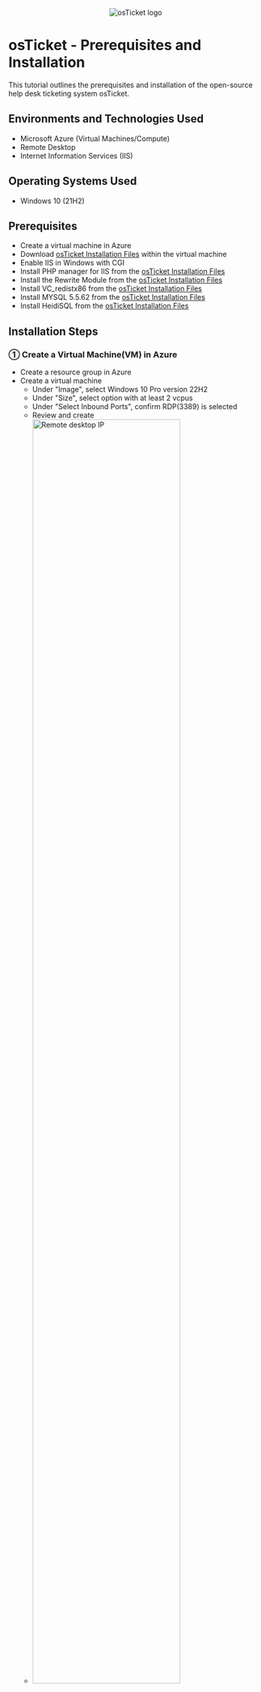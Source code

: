 <p align="center">
<img src="https://i.imgur.com/Clzj7Xs.png" alt="osTicket logo"/>
</p>

<h1>osTicket - Prerequisites and Installation</h1>
This tutorial outlines the prerequisites and installation of the open-source help desk ticketing system osTicket.<br />

<h2>Environments and Technologies Used</h2>

- Microsoft Azure (Virtual Machines/Compute)
- Remote Desktop
- Internet Information Services (IIS)

<h2>Operating Systems Used </h2>

- Windows 10</b> (21H2)

<h2>Prerequisites</h2>

- Create a virtual machine in Azure
- Download <a href="https://drive.google.com/uc?export=download&id=1b3RBkXTLNGXbibeMuAynkfzdBC1NnqaD">osTicket Installation Files</a> within the virtual machine
- Enable IIS in Windows with CGI
- Install PHP manager for IIS from the <a href="https://drive.google.com/uc?export=download&id=1b3RBkXTLNGXbibeMuAynkfzdBC1NnqaD">osTicket Installation Files</a>
- Install the Rewrite Module from the <a href="https://drive.google.com/uc?export=download&id=1b3RBkXTLNGXbibeMuAynkfzdBC1NnqaD">osTicket Installation Files</a>
- Install VC_redistx86 from the <a href="https://drive.google.com/uc?export=download&id=1b3RBkXTLNGXbibeMuAynkfzdBC1NnqaD">osTicket Installation Files</a>
- Install MYSQL 5.5.62 from the <a href="https://drive.google.com/uc?export=download&id=1b3RBkXTLNGXbibeMuAynkfzdBC1NnqaD">osTicket Installation Files</a>
- Install HeidiSQL from the <a href="https://drive.google.com/uc?export=download&id=1b3RBkXTLNGXbibeMuAynkfzdBC1NnqaD">osTicket Installation Files</a>

<h2>Installation Steps</h2>
<h3>&#9312; Create a Virtual Machine(VM) in Azure</h3>

<p>

- Create a resource group in Azure
- Create a virtual machine
    - Under "Image", select Windows 10 Pro version 22H2
    - Under "Size", select option with at least 2 vcpus
    - Under "Select Inbound Ports", confirm RDP(3389) is selected
    - Review and create
    - <img src="https://imgur.com/UnVEqCr.png" height="80%" width="80%" alt="Remote desktop IP"/>
    
    
</p>
<br />

<h3>&#9313; Connect to your VM through Microsoft Remote Desktop App</h3>

<p>

- Find your VM's public IP address and copy it
- Open Microsoft Remote Desktop App
- Paste VM's public IP address into "Computer" field then connect to VM
- <img src="https://imgur.com/liw9WGV.png" height="80%" width="80%" alt="Remote desktop IP"/>
- <img src="https://imgur.com/p430I9c.png" height="80%" width="80%" alt="Remote desktop IP"/>
- <img src="https://imgur.com/pHKALiq.png" height="80%" width="80%" alt="Remote desktop IP"/>
  
</p>
<br />

<h3>&#9314; Download <a href="https://drive.google.com/uc?export=download&id=1b3RBkXTLNGXbibeMuAynkfzdBC1NnqaD">osTicket Installation Files</a> within the virtual machine </h3>

<p>

- Copy <a href="https://drive.google.com/uc?export=download&id=1b3RBkXTLNGXbibeMuAynkfzdBC1NnqaD">osTicket Installation Files</a> link
- Within the VM, open a browser, paste link into search bar, then download the files
- unzip the "osTicket-Installation-Files.zip" to your desktop. The folder should be named osTicket-Installation-Files
- <img src="https://imgur.com/E8ba0Xq.png" height="80%" width="80%" alt="Remote desktop IP"/>
- <img src="https://imgur.com/cKoHt0m.png" height="80%" width="80%" alt="Remote desktop IP"/>
  
</p>
<br />

<h3>&#9315; Enable IIS</h3>

<p>

- Open the control panel and select "Programs"
- Click on "Turn Windows features on or off"
- Scroll down to enable and expand "Internet Information Services(IIS)"
- Enable and expand "World Wide Web Services"
- Expand "Application Development Features"
- Enable CGI then hit "Ok"
<img src="https://imgur.com/VRJMV31.png" height="80%" width="80%" alt="Remote desktop IP"/>
  
</p>
<br />

<h3>&#9316; Install PHP Manager</h3>

<p>

- Install "PHPManagerForIIS_V1.5.0.msi" from downloaded <a href="https://drive.google.com/uc?export=download&id=1b3RBkXTLNGXbibeMuAynkfzdBC1NnqaD">osTicket Installation Files</a>
  
</p>
<br />

<h3>&#9317; Install Rewrite Module</h3>

<p>

- Install "rewrite_amd64_en-US.msi" from downloaded <a href="https://drive.google.com/uc?export=download&id=1b3RBkXTLNGXbibeMuAynkfzdBC1NnqaD">osTicket Installation Files</a>
<img src="https://imgur.com/5aSWPRV.png" height="80%" width="80%" alt="Remote desktop IP"/>
  
</p>
<br />

<h3>&#9318; Create a New Directory</h3>

<p>

- Open File Explorer
- Navigate to Windows (C:) Drive
- In the Windows (C:) Drive, create a new folder titled "PHP"
<img src="https://imgur.com/w8fW39U.png" alt="PHP Folder"/>
  
</p>
<br />

<h3>&#9319; Extract "php-7.3.8-nts-Win32-VC15-x86.zip" </h3>

<p>

- Locate "php-7.3.8-nts-Win32-VC15-x86.zip" folder in downloaded <a href="https://drive.google.com/uc?export=download&id=1b3RBkXTLNGXbibeMuAynkfzdBC1NnqaD">osTicket Installation Files</a>
<img src="https://i.imgur.com/zCEBJk8.png" alt="PHP Files"/>

- Right click folder -> select "Extract all" -> click "Browse" -> select "PHP" folder located in Windows (C:) Drive
<img src="https://imgur.com/0X8mK01.png" height="80%" width="80%" alt="Remote desktop IP"/>
  
</p>
<br />

<h3>&#9320; Install "VC_redist.x86.exe"</h3>

<p>

- Install "VC_redist.x86.exe" from <a href="https://drive.google.com/uc?export=download&id=1b3RBkXTLNGXbibeMuAynkfzdBC1NnqaD">osTicket Installation Files</a>
<img src="https://imgur.com/f8i62xX.png" height="80%" width="80%" alt="Remote desktop IP"/>
  
</p>
<br />

<h3>&#9321; Install MySQL 5.5.62</h3>

<p>

- Install "mysql-5.5.62-win32.msi" from <a href="https://drive.google.com/uc?export=download&id=1b3RBkXTLNGXbibeMuAynkfzdBC1NnqaD">osTicket Installation Files</a>
- Select "Typical" Setup
<img src="https://i.imgur.com/AXPAGaG.png" alt="MySql Typical Setup"/>

- Launch Configuration Wizard
- Select "Standard" Configuration
<img src="https://imgur.com/Aa5yDKU.png" alt="MySql Standard config"/>

- Choose and confirm password (DO NOT FORGET)
- <img src="https://imgur.com/MeKwPqJ.png" alt="MySql Standard config"/>
  
  
</p>
<br />

<h3>&#9322; Launch IIS as an Administrator</h3>

<p>

- Open Windows search bar, type "IIS"
- Right click application and "Run as administrator"
- <img src="https://imgur.com/j7PPX4e.png" alt="MySql Standard config"/>
    
</p>
<br />

<h3>&#9323; Register PHP Manager</h3>

<p>

- Within IIS, click "PHP Manager"
- Under "PHP Setup", click "Register new PHP version"
<img src="https://i.imgur.com/GAGkdGk.png" alt="PHP version"/>

- After clicking "Register new PHP version", you will be required to provide a path to "php-cgi.exe"
- Click the 3 dots to the right to open file explorer
- Navigate to Windows (C:) Drive -> PHP -> select "php-cgi" -> click "Ok"
<img src="https://imgur.com/OOgL2el.png" alt="PHP path"/>

</p>
<br />

<h3>&#9324; Restart IIS</h3>

<p>

- Within IIS, go to Home screen
- Reload IIS (Stop and Start the server)
<img src="https://imgur.com/jUvOKjQ.png" alt="Restart IIS"/>
<img src="https://imgur.com/oQiA4cL.png" alt="Restart IIS"/>
    
</p>
<br />

<h3>&#9325; Install osTicket</h3>

<p>

- Extract files in "osTicket-v1.15.8" folder
- Open new File Explorer window
- Within new File Explorer window, navigate to Windows (C:) Drive -> "inetpub" -> "wwwroot"
<img src="https://imgur.com/x9zLqYr.png" alt="Navigating to wwwroot folder"/>

- Drag "Upload" folder from extracted files into the "wwwroot" folder
- Rename "Upload" folder to "osTicket"
<img src="https://imgur.com/x9zLqYr.png" alt="Rename to osTicket"/>
<img src="https://imgur.com/M6lNOx9.png" alt="Rename to osTicket"/>
<img src="https://imgur.com/ksxrw2L.png" alt="Rename to osTicket"/>
    
</p>
<br />

<h3>&#9326; Restart IIS Again</h3>

<p>

- Refer to Step 12
    
</p>
<br />

<h3>&#9327; Launch osTicket Site</h3>

<p>

- Within IIS, expand the "Sites" dropdown -> expand "Default Web Site" -> click "osTicket"
- On the right side of the window, click on "Browse *80 (http)"
<img src="https://imgur.com/f7AGEgl.png" alt="Browse *80"/>

- If done correctly, the osTicket site should load
<img src="https://imgur.com/vf9IWUd.png" alt="osTicket Site"/>
    
</p>
<br />

<h3>&#9328; Enable Extensions</h3>

<p>

- Within IIS, navigate to the "Home" page
- On the left side of window, expand "Sites" folder -> "Default Web Site" -> click on "osTicket" folder
- Click on "PHP Manager"
<img src="https://i.imgur.com/pKSg6Q9.png" alt="PHP Manager Navigate"/>

- Click "Enable or disable an extension" link under "PHP Extensions"
<img src="https://i.imgur.com/sLjwLuU.png" alt="PHP Extensions"/>

- Enable the following extenstions:
  - "php_imap.dll"
  - "php_intl.dll"
  - "php_opcache.dll"
 <img src="https://imgur.com/jhXrYt0.png" alt="Extension enabling"/>
 <img src="https://imgur.com/CDNlS9a.png" alt="Extension enabling"/>
 <img src="https://imgur.com/E7eRZR1.png" alt="Extension enabling"/>

- Refresh the osTicket site in your browser and if done correctly, you'll notice previously disabled features are now enabled
<img src="https://imgur.com/FJcWzU5.png" alt="osTicket Refresh"/>
    
</p>
<br />

<h3>&#9329; Rename "ost-config.php"</h3>

<p>

- Open File Explorer
- Within File Explorer, navigate to Windows (C:) Drive -> "inetpub" -> "wwwroot" -> "osTicket" -> "include"
- Within "include" folder, locate "ost-sampleconfig.php" file
- Rename file to "ost-config.php"
  <img src="https://imgur.com/zaUQ39p.png" alt="Extension enabling"/>
    
</p>
<br />

<h3>&#9330; Assign Permissions in "ost-config.php"</h3>

<p>

- Right click the recently renamed file "ost-config.php" and click properties
- Navigate to "Security" Tab -> click "Advanced" -> click "Disable inheritance" at bottom left of window -> click "Remove all inherited permissions from this object
- Click "Add" at bottom left of window -> click "Select a principal" -> type "Everyone" in object name text box -> click "Ok"
- Under "Basic permissions" enable "Full control" check box
- If done correctly, your window should look like the picture below:
<img src="https://imgur.com/zE3utBn.png" alt="Permissions window"/>
<img src="https://imgur.com/rUW2oUk.png" alt="Permissions window"/>
<img src="https://imgur.com/edxlydv.png" alt="Permissions window"/>

- Click "Apply" -> click "Ok"
    
</p>
<br />

<h3>&#9331; Continue osTicket Setup"</h3>

<p>

- Within the osTicket webpage, click "Continue"
- Fill out "System Settings" and "Admin User" section (NOTE: "Default Email" and the email under "Admin User" Section should differ)
<img src="https://imgur.com/ATaqxZo.png" alt="osTicket Installation Window"/>

- Skip "Database Settings" for now
    
</p>
<br />

<h3>&#12881; Install HeidiSQL"</h3>

<p>

- Install "HeidiSQL_12.3.0.6589_Setup" from downloaded <a href="https://drive.google.com/uc?export=download&id=1b3RBkXTLNGXbibeMuAynkfzdBC1NnqaD">osTicket Installation Files</a>
- Launch HeidiSQL
- Click "New" at bottom left of window to start creating a session
- Set "User" to "root" and fill out "Password" with the same password you used when completing step 9 (MySQL installation)
- Click "Open" to connect to session database
- Right click on "Unnamed" to create a database and name it "osTicket", then click "Ok" to confirm
<img src="https://imgur.com/rGGbSY7.png" alt="osTicket Database Creation"/>
<img src="https://imgur.com/0qyhi5I.png" alt="osTicket Database Creation"/>
<img src="https://imgur.com/E4JozJI.png" alt="osTicket Database Creation"/>  
<img src="https://imgur.com/P1UGsBb.png" alt="osTicket Database Creation"/>
<img src="https://imgur.com/8Oks83v.png" alt="osTicket Database Creation"/>


</p>
<br />

<h3>&#12882; Finish osTicket Setup"</h3>

<p>

- Within osTicket webpage, fill out "Database Settings"
<img src="https://imgur.com/1hfpsSK.png" alt="osTicket Database settings"/>

- Click "Install Now" and you osTicket will complete the installation
<img src="https://imgur.com/1hfpsSK.png" alt="osTicket Finished setup"/>
<img src="https://imgur.com/9uV2r32.png" alt="osTicket Finished setup"/>
</p>
<br />

<h2 align=center> Congratulations on successfully setting up osTicket on your Machine !</h2>

<p>

Please refer to <a href="https://github.com/cristopherb19/osTicket-post-install-config">osTicket: Post-Installation Configuration</a> after completing your installation to start configuring osTicket.
    
</p>

